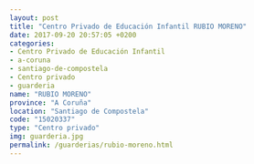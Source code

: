 ```yaml
---
layout: post
title: "Centro Privado de Educación Infantil RUBIO MORENO"
date: 2017-09-20 20:57:05 +0200
categories:
- Centro Privado de Educación Infantil
- a-coruna
- santiago-de-compostela
- Centro privado
- guarderia
name: "RUBIO MORENO"
province: "A Coruña"
location: "Santiago de Compostela"
code: "15020337"
type: "Centro privado"
img: guarderia.jpg
permalink: /guarderias/rubio-moreno.html
---
```

